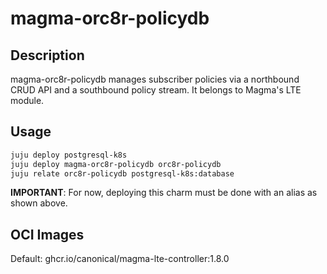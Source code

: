 # magma-orc8r-policydb

## Description

magma-orc8r-policydb manages subscriber policies via a northbound CRUD API and a southbound
policy stream. It belongs to Magma's LTE module.

## Usage

```bash
juju deploy postgresql-k8s
juju deploy magma-orc8r-policydb orc8r-policydb
juju relate orc8r-policydb postgresql-k8s:database
```

**IMPORTANT**: For now, deploying this charm must be done with an alias as shown above.

## OCI Images

Default: ghcr.io/canonical/magma-lte-controller:1.8.0
